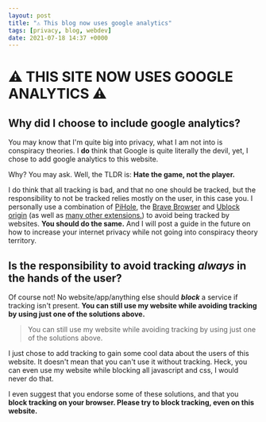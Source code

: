 ```yaml
---
layout: post
title: "⚠️ This blog now uses google analytics"
tags: [privacy, blog, webdev]
date: 2021-07-18 14:37 +0000
---
```


# ⚠️ THIS SITE NOW USES GOOGLE ANALYTICS ⚠️

## Why did I choose to include google analytics?

You may know that I'm quite big into privacy, what I am not into is conspiracy theories. I **do** think that Google is quite literally the devil, yet, I chose to add google analytics to this website.

Why? You may ask. Well, the TLDR is: **Hate the game, not the player.**

I do think that all tracking is bad, and that no one should be tracked, but the responsibility to not be tracked relies mostly on the user, in this case you. I personally use a combination of [PiHole](https://pi-hole.net/), the [Brave Browser](https://github.com/brave/brave-browser) and [Ublock origin](https://ublockorigin.com/) (as well as [many other extensions.](https://privacytools.io/browsers/#addons)) to avoid being tracked by websites. **You should do the same.** And I will post a guide in the future on how to increase your internet privacy while not going into conspiracy theory territory.

## Is the responsibility to avoid tracking *always* in the hands of the user?

Of course not! No website/app/anything else should ***block*** a service if tracking isn't present. **You can still use my website while avoiding tracking by using just one of the solutions above.**

> You can still use my website while avoiding tracking by using just one of the solutions above.

I just chose to add tracking to gain some cool data about the users of this website. It doesn't mean that you can't use it without tracking. Heck, you can even use my website while blocking all javascript and css, I would never do that.

I even suggest that you endorse some of these solutions, and that you **block tracking on your browser. Please try to block tracking, even on this website.**